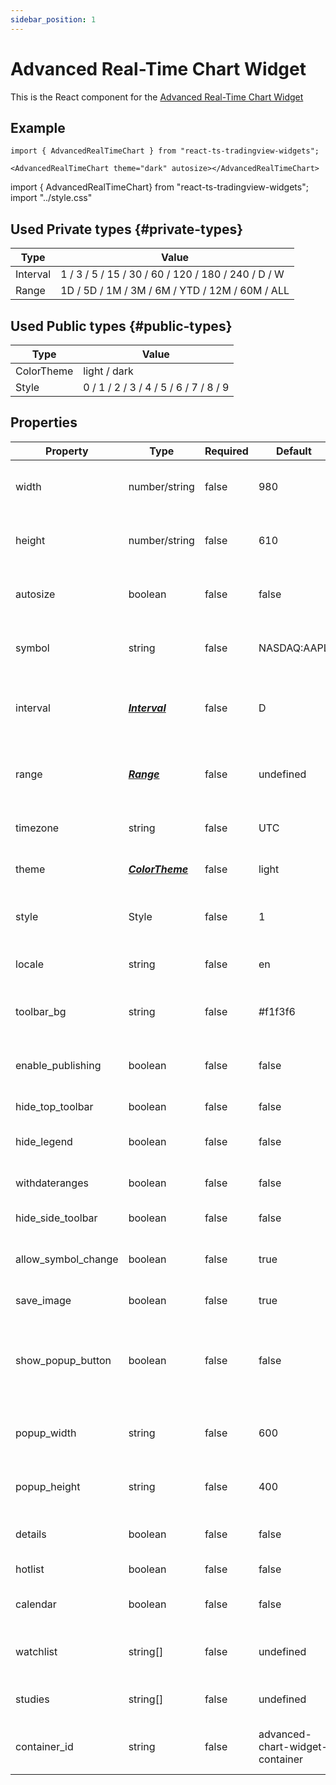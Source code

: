 ```yaml
---
sidebar_position: 1
---
```


# Advanced Real-Time Chart Widget

This is the React component for the [Advanced Real-Time Chart Widget](https://www.tradingview.com/widget/advanced-chart/)

## Example

```
import { AdvancedRealTimeChart } from "react-ts-tradingview-widgets";

<AdvancedRealTimeChart theme="dark" autosize></AdvancedRealTimeChart>
```

import { AdvancedRealTimeChart} from "react-ts-tradingview-widgets";
import "../style.css"

<div className="height-400">
<AdvancedRealTimeChart theme="dark" autosize></AdvancedRealTimeChart>
</div>

## Used Private types {#private-types}

| Type     | Value                                              |
| -------- | -------------------------------------------------- |
| Interval | 1 / 3 / 5 / 15 / 30 / 60 / 120 / 180 / 240 / D / W |
| Range    | 1D / 5D / 1M / 3M / 6M / YTD / 12M / 60M / ALL     |

## Used Public types {#public-types}

| Type       | Value                                 |
| ---------- | ------------------------------------- |
| ColorTheme | light / dark                          |
| Style      | 0 / 1 / 2 / 3 / 4 / 5 / 6 / 7 / 8 / 9 |

## Properties

| Property            | Type                              | Required | Default                         | Description                                                                                  |
| ------------------- | --------------------------------- | -------- | ------------------------------- | -------------------------------------------------------------------------------------------- |
| width               | number/string                     | false    | 980                             | Sets a static width on the component                                                         |
| height              | number/string                     | false    | 610                             | Sets a static height on the component                                                        |
| autosize            | boolean                           | false    | false                           | Sets the width and height to 100%                                                            |
| symbol              | string                            | false    | NASDAQ:AAPL                     | Sets the default ticker symbol                                                               |
| interval            | [_**Interval**_](#private-types)  | false    | D                               | Sets the default interval, overrides range                                                   |
| range               | [_**Range**_](#private-types)     | false    | undefined                       | Sets the default range, overrides interval                                                   |
| timezone            | string                            | false    | UTC                             | Sets the default timezone                                                                    |
| theme               | [_**ColorTheme**_](#public-types) | false    | light                           | Sets the default theme                                                                       |
| style               | Style                             | false    | 1                               | Sets the default [style](https://www.tradingview.com/widget/advanced-chart/) (Bars, Candles) |
| locale              | string                            | false    | en                              | Sets the default locale                                                                      |
| toolbar_bg          | string                            | false    | #f1f3f6                         | Sets the default toolbar background                                                          |
| enable_publishing   | boolean                           | false    | false                           | Show the publishing button on the chart                                                      |
| hide_top_toolbar    | boolean                           | false    | false                           | Hide top toolbar                                                                             |
| hide_legend         | boolean                           | false    | false                           | Show symbol description                                                                      |
| withdateranges      | boolean                           | false    | false                           | Show bottom toolbar                                                                          |
| hide_side_toolbar   | boolean                           | false    | false                           | Hide side toolbar                                                                            |
| allow_symbol_change | boolean                           | false    | true                            | Allow symbol change in chart                                                                 |
| save_image          | boolean                           | false    | true                            | Get image button                                                                             |
| show_popup_button   | boolean                           | false    | false                           | Show the popup button to popup the chart in a new window                                     |
| popup_width         | string                            | false    | 600                             | Sets the default width of the popup                                                          |
| popup_height        | string                            | false    | 400                             | Sets the default height of the popup                                                         |
| details             | boolean                           | false    | false                           | Show details sidebar                                                                         |
| hotlist             | boolean                           | false    | false                           | Show hotlist sidebar                                                                         |
| calendar            | boolean                           | false    | false                           | Show calendar sidebar                                                                        |
| watchlist           | string[]                          | false    | undefined                       | Show watchlist with added symbols                                                            |
| studies             | string[]                          | false    | undefined                       | Add default indicators to chart                                                              |
| container_id        | string                            | false    | advanced-chart-widget-container | Set container_id generated [here](https://www.tradingview.com/widget/advanced-chart/)        |
